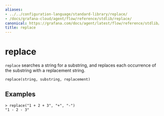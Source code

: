 ```yaml
---
aliases:
- ../../configuration-language/standard-library/replace/
- /docs/grafana-cloud/agent/flow/reference/stdlib/replace/
canonical: https://grafana.com/docs/agent/latest/flow/reference/stdlib/replace/
title: replace
---
```


# replace

`replace` searches a string for a substring, and replaces each occurrence of the substring with a replacement string.

```river
replace(string, substring, replacement)
```

## Examples

```river
> replace("1 + 2 + 3", "+", "-")
"1 - 2 - 3"
```
